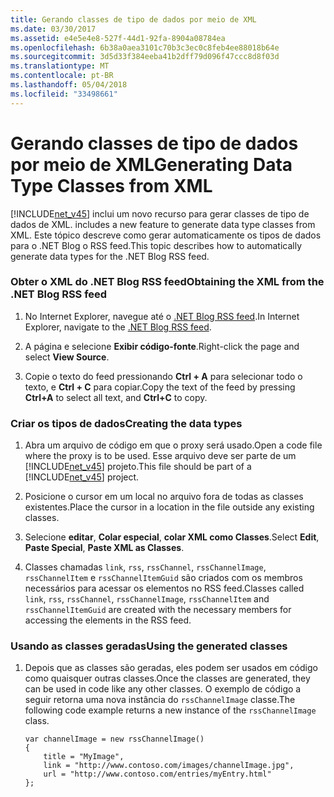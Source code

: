 ```yaml
---
title: Gerando classes de tipo de dados por meio de XML
ms.date: 03/30/2017
ms.assetid: e4e5e4e8-527f-44d1-92fa-8904a08784ea
ms.openlocfilehash: 6b38a0aea3101c70b3c3ec0c8feb4ee88018b64e
ms.sourcegitcommit: 3d5d33f384eeba41b2dff79d096f47ccc8d8f03d
ms.translationtype: MT
ms.contentlocale: pt-BR
ms.lasthandoff: 05/04/2018
ms.locfileid: "33498661"
---
```

# <a name="generating-data-type-classes-from-xml"></a><span data-ttu-id="e48c6-102">Gerando classes de tipo de dados por meio de XML</span><span class="sxs-lookup"><span data-stu-id="e48c6-102">Generating Data Type Classes from XML</span></span>
[!INCLUDE[net_v45](../../../includes/net-v45-md.md)]<span data-ttu-id="e48c6-103"> inclui um novo recurso para gerar classes de tipo de dados de XML.</span><span class="sxs-lookup"><span data-stu-id="e48c6-103"> includes a new feature to generate data type classes from XML.</span></span> <span data-ttu-id="e48c6-104">Este tópico descreve como gerar automaticamente os tipos de dados para o .NET Blog o RSS feed.</span><span class="sxs-lookup"><span data-stu-id="e48c6-104">This topic describes how to automatically generate data types for the .NET Blog RSS feed.</span></span>  
  
### <a name="obtaining-the-xml-from-the-net-blog-rss-feed"></a><span data-ttu-id="e48c6-105">Obter o XML do .NET Blog RSS feed</span><span class="sxs-lookup"><span data-stu-id="e48c6-105">Obtaining the XML from the .NET Blog RSS feed</span></span>  
  
1.  <span data-ttu-id="e48c6-106">No Internet Explorer, navegue até o [.NET Blog RSS feed](https://blogs.msdn.microsoft.com/dotnet/feed/).</span><span class="sxs-lookup"><span data-stu-id="e48c6-106">In Internet Explorer, navigate to the [.NET Blog RSS feed](https://blogs.msdn.microsoft.com/dotnet/feed/).</span></span>  
  
2.  <span data-ttu-id="e48c6-107">A página e selecione **Exibir código-fonte**.</span><span class="sxs-lookup"><span data-stu-id="e48c6-107">Right-click the page and select **View Source**.</span></span>  
  
3.  <span data-ttu-id="e48c6-108">Copie o texto do feed pressionando **Ctrl + A** para selecionar todo o texto, e **Ctrl + C** para copiar.</span><span class="sxs-lookup"><span data-stu-id="e48c6-108">Copy the text of the feed by pressing **Ctrl+A** to select all text, and **Ctrl+C** to copy.</span></span>  
  
### <a name="creating-the-data-types"></a><span data-ttu-id="e48c6-109">Criar os tipos de dados</span><span class="sxs-lookup"><span data-stu-id="e48c6-109">Creating the data types</span></span>  
  
1.  <span data-ttu-id="e48c6-110">Abra um arquivo de código em que o proxy será usado.</span><span class="sxs-lookup"><span data-stu-id="e48c6-110">Open a code file where the proxy is to be used.</span></span> <span data-ttu-id="e48c6-111">Esse arquivo deve ser parte de um [!INCLUDE[net_v45](../../../includes/net-v45-md.md)] projeto.</span><span class="sxs-lookup"><span data-stu-id="e48c6-111">This file should be part of a [!INCLUDE[net_v45](../../../includes/net-v45-md.md)] project.</span></span>  
  
2.  <span data-ttu-id="e48c6-112">Posicione o cursor em um local no arquivo fora de todas as classes existentes.</span><span class="sxs-lookup"><span data-stu-id="e48c6-112">Place the cursor in a location in the file outside any existing classes.</span></span>  
  
3.  <span data-ttu-id="e48c6-113">Selecione **editar**, **Colar especial**, **colar XML como Classes**.</span><span class="sxs-lookup"><span data-stu-id="e48c6-113">Select **Edit**, **Paste Special**, **Paste XML as Classes**.</span></span>  
  
4.  <span data-ttu-id="e48c6-114">Classes chamadas `link`, `rss`, `rssChannel`, `rssChannelImage`, `rssChannelItem` e `rssChannelItemGuid` são criados com os membros necessários para acessar os elementos no RSS feed.</span><span class="sxs-lookup"><span data-stu-id="e48c6-114">Classes called `link`, `rss`, `rssChannel`, `rssChannelImage`, `rssChannelItem` and `rssChannelItemGuid` are created with the necessary members for accessing the elements in the RSS feed.</span></span>  
  
### <a name="using-the-generated-classes"></a><span data-ttu-id="e48c6-115">Usando as classes geradas</span><span class="sxs-lookup"><span data-stu-id="e48c6-115">Using the generated classes</span></span>  
  
1.  <span data-ttu-id="e48c6-116">Depois que as classes são geradas, eles podem ser usados em código como quaisquer outras classes.</span><span class="sxs-lookup"><span data-stu-id="e48c6-116">Once the classes are generated, they can be used in code like any other classes.</span></span> <span data-ttu-id="e48c6-117">O exemplo de código a seguir retorna uma nova instância do `rssChannelImage` classe.</span><span class="sxs-lookup"><span data-stu-id="e48c6-117">The following code example returns a new instance of the `rssChannelImage` class.</span></span>  
  
    ```  
    var channelImage = new rssChannelImage()   
    {   
        title = "MyImage",   
        link = "http://www.contoso.com/images/channelImage.jpg",   
        url = "http://www.contoso.com/entries/myEntry.html"   
    };  
    ```
